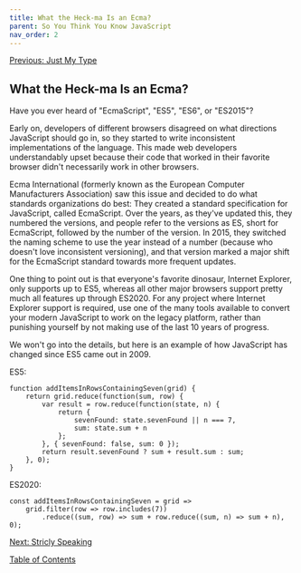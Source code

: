 ```yaml
---
title: What the Heck-ma Is an Ecma?
parent: So You Think You Know JavaScript
nav_order: 2
---
```

[Previous: Just My Type](1-type.md)

## What the Heck-ma Is an Ecma?
Have you ever heard of "EcmaScript", "ES5", "ES6", or "ES2015"?

Early on, developers of different browsers disagreed on what directions JavaScript should go in, so they started to write inconsistent implementations of the language. This made web developers understandably upset because their code that worked in their favorite browser didn't necessarily work in other browsers.

Ecma International (formerly known as the European Computer Manufacturers Association) saw this issue and decided to do what standards organizations do best: They created a standard specification for JavaScript, called EcmaScript. Over the years, as they've updated this, they numbered the versions, and people refer to the versions as ES, short for EcmaScript, followed by the number of the version. In 2015, they switched the naming scheme to use the year instead of a number (because who doesn't love inconsistent versioning), and that version marked a major shift for the EcmaScript standard towards more frequent updates. 

One thing to point out is that everyone's favorite dinosaur, Internet Explorer, only supports up to ES5, whereas all other major browsers support pretty much all features up through ES2020. For any project where Internet Explorer support is required, use one of the many tools available to convert your modern JavaScript to work on the legacy platform, rather than punishing yourself by not making use of the last 10 years of progress.

We won't go into the details, but here is an example of how JavaScript has changed since ES5 came out in 2009.

ES5:
```
function addItemsInRowsContainingSeven(grid) {
    return grid.reduce(function(sum, row) {
        var result = row.reduce(function(state, n) {
            return {
                sevenFound: state.sevenFound || n === 7,
                sum: state.sum + n
            };
        }, { sevenFound: false, sum: 0 });
        return result.sevenFound ? sum + result.sum : sum;
    }, 0);
}
```

ES2020:
```
const addItemsInRowsContainingSeven = grid =>
    grid.filter(row => row.includes(7))
        .reduce((sum, row) => sum + row.reduce((sum, n) => sum + n), 0);
```
[Next: Stricly Speaking](3-strict-mode.md)

[Table of Contents](index)
